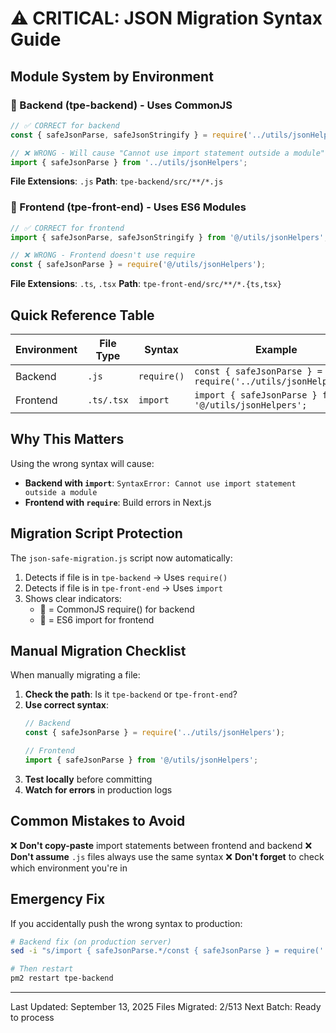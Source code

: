 # ⚠️ CRITICAL: JSON Migration Syntax Guide

## Module System by Environment

### 🔧 Backend (tpe-backend) - Uses CommonJS
```javascript
// ✅ CORRECT for backend
const { safeJsonParse, safeJsonStringify } = require('../utils/jsonHelpers');

// ❌ WRONG - Will cause "Cannot use import statement outside a module" error
import { safeJsonParse } from '../utils/jsonHelpers';
```

**File Extensions**: `.js`
**Path**: `tpe-backend/src/**/*.js`

### 🎨 Frontend (tpe-front-end) - Uses ES6 Modules
```typescript
// ✅ CORRECT for frontend
import { safeJsonParse, safeJsonStringify } from '@/utils/jsonHelpers';

// ❌ WRONG - Frontend doesn't use require
const { safeJsonParse } = require('@/utils/jsonHelpers');
```

**File Extensions**: `.ts`, `.tsx`
**Path**: `tpe-front-end/src/**/*.{ts,tsx}`

## Quick Reference Table

| Environment | File Type | Syntax | Example |
|------------|-----------|---------|---------|
| Backend | `.js` | `require()` | `const { safeJsonParse } = require('../utils/jsonHelpers');` |
| Frontend | `.ts/.tsx` | `import` | `import { safeJsonParse } from '@/utils/jsonHelpers';` |

## Why This Matters

Using the wrong syntax will cause:
- **Backend with `import`**: `SyntaxError: Cannot use import statement outside a module`
- **Frontend with `require`**: Build errors in Next.js

## Migration Script Protection

The `json-safe-migration.js` script now automatically:
1. Detects if file is in `tpe-backend` → Uses `require()`
2. Detects if file is in `tpe-front-end` → Uses `import`
3. Shows clear indicators: 
   - 🔧 = CommonJS require() for backend
   - 🎨 = ES6 import for frontend

## Manual Migration Checklist

When manually migrating a file:

1. **Check the path**: Is it `tpe-backend` or `tpe-front-end`?
2. **Use correct syntax**:
   ```javascript
   // Backend
   const { safeJsonParse } = require('../utils/jsonHelpers');
   
   // Frontend
   import { safeJsonParse } from '@/utils/jsonHelpers';
   ```
3. **Test locally** before committing
4. **Watch for errors** in production logs

## Common Mistakes to Avoid

❌ **Don't copy-paste** import statements between frontend and backend
❌ **Don't assume** `.js` files always use the same syntax
❌ **Don't forget** to check which environment you're in

## Emergency Fix

If you accidentally push the wrong syntax to production:

```bash
# Backend fix (on production server)
sed -i "s/import { safeJsonParse.*/const { safeJsonParse } = require('..\/utils\/jsonHelpers');/" /path/to/file.js

# Then restart
pm2 restart tpe-backend
```

---
Last Updated: September 13, 2025
Files Migrated: 2/513
Next Batch: Ready to process